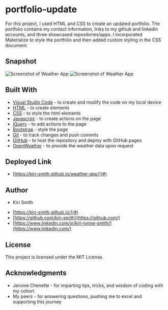 # portfolio-update

For this project, I used HTML and CSS to create an updated portfolio. The portfolio contains my contact information, links to my github and linkedin accounts, and three showcased repositories/apps. I incorporated Materialize to style the portfolio and then added custom styling in the CSS document.

## Snapshot

<img src="snip.JPG" alt="Screenshot of Weather App">
<img src="snip2.JPG" alt="Screenshot of Weather App">

## Built With

* [Visual Studio Code](https://code.visualstudio.com/) - to create and modify the code on my local device
* [HTML](https://developer.mozilla.org/en-US/docs/Web/HTML) - to create elements
* [CSS](https://developer.mozilla.org/en-US/docs/Web/CSS) - to style the html elements
* [Javascript](https://www.javascript.com/) - to create actions on the page
* [jQuery](https://jquery.com/) - to add actions to the page
* [Bootstrap](https://getbootstrap.com/) - style the page
* [Git](https://git-scm.com/) - to track changes and push commits
* [GitHub](github.com) - to host the repository and deploy with GitHub pages
* [OpenWeather](https://openweathermap.org/) - to provide the weather data upon request

## Deployed Link

* [https://kiri-smith.github.io/weather-app/](#)

## Author

* Kiri Smith 

- [https://kiri-smith.github.io/](#)
- [https://github.com/kiri-smith](https://github.com/)
- [https://www.linkedin.com/in/kiri-lynne-smith/](https://www.linkedin.com/)

## License

This project is licensed under the MIT License.

## Acknowledgments

* Jerome Chenette - for imparting tips, tricks, and wisdom of coding with my cohort
* My peers - for answering questions, pushing me to excel and supporting this journey
